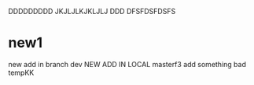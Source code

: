 DDDDDDDDD
JKJLJLKJKLJLJ
DDD
DFSFDSFDSFS
# new1
new add in branch dev
NEW ADD IN LOCAL masterf3
add something bad tempKK


